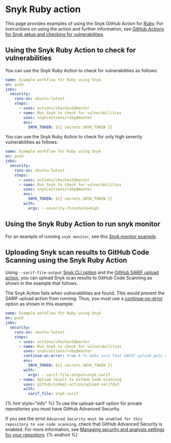 # Snyk Ruby action

This page provides examples of using the Snyk GitHub Action for [Ruby](https://github.com/snyk/actions/tree/master/ruby). For instructions on using the action and further information, see [GitHub Actions for Snyk setup and checking for vulnerabilities](./).

## Using the Snyk Ruby Action to check for vulnerabilities

You can use the Snyk Ruby Action to check for vulnerabilities as follows:

```yaml
name: Example workflow for Ruby using Snyk
on: push
jobs:
  security:
    runs-on: ubuntu-latest
    steps:
      - uses: actions/checkout@master
      - name: Run Snyk to check for vulnerabilities
        uses: snyk/actions/ruby@master
        env:
          SNYK_TOKEN: ${{ secrets.SNYK_TOKEN }}
```

You can use the Snyk Ruby Action to check for only high severity vulnerabilities as follows:

```yaml
name: Example workflow for Ruby using Snyk
on: push
jobs:
  security:
    runs-on: ubuntu-latest
    steps:
      - uses: actions/checkout@master
      - name: Run Snyk to check for vulnerabilities
        uses: snyk/actions/ruby@master
        env:
          SNYK_TOKEN: ${{ secrets.SNYK_TOKEN }}
        with:
          args: --severity-threshold=high
```

## Using the Snyk Ruby Action to run snyk monitor

For an example of running `snyk monitor`, see this [Snyk monitor example](./#snyk-monitor-example).

## Uploading Snyk scan results to GitHub Code Scanning using the Snyk Ruby Action

Using `--sarif-file-output` [Snyk CLI option](../../../cli-ide-and-ci-cd-integrations/snyk-cli/cli-commands-and-options-summary.md) and the [GitHub SARIF upload action](https://docs.github.com/en/code-security/secure-coding/uploading-a-sarif-file-to-github), you can upload Snyk scan results to GitHub Code Scanning as shown in the example that follows.

The Snyk Action fails when vulnerabilities are found. This would prevent the SARIF upload action from running. Thus, you must use a [continue-on-error](https://docs.github.com/en/actions/reference/workflow-syntax-for-github-actions#jobsjob_idstepscontinue-on-error) option as shown in this example:

```yaml
name: Example workflow for Ruby using Snyk
on: push
jobs:
  security:
    runs-on: ubuntu-latest
    steps:
      - uses: actions/checkout@master
      - name: Run Snyk to check for vulnerabilities
        uses: snyk/actions/ruby@master
        continue-on-error: true # To make sure that SARIF upload gets called
        env:
          SNYK_TOKEN: ${{ secrets.SNYK_TOKEN }}
        with:
          args: --sarif-file-output=snyk.sarif
      - name: Upload result to GitHub Code Scanning
        uses: github/codeql-action/upload-sarif@v3
        with:
          sarif_file: snyk.sarif
```

{% hint style="info" %}
To use the upload-sarif option for private repositories you must have GitHub Advanced Security.

If you see the error `Advanced Security must be enabled for this repository to use code scanning`, check that GitHub Advanced Security is enabled. For more information, see [Managing security and analysis settings for your repository](https://docs.github.com/en/repositories/managing-your-repositorys-settings-and-features/enabling-features-for-your-repository/managing-security-and-analysis-settings-for-your-repository).
{% endhint %}
